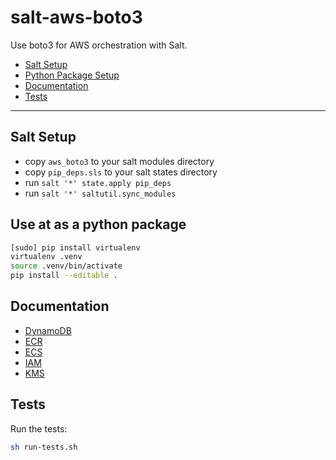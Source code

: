 # salt-aws-boto3

Use boto3 for AWS orchestration with Salt.

* [Salt Setup](#salt-setup)
* [Python Package Setup](#py-setup)
* [Documentation](#docs)
* [Tests](#tests)

---


## <a name="salt-setup"></a> Salt Setup

* copy `aws_boto3` to your salt modules directory
* copy `pip_deps.sls` to your salt states directory
* run `salt '*' state.apply pip_deps`
* run `salt '*' saltutil.sync_modules`

## <a name="py-setup"></a> Use at as a python package

```bash
[sudo] pip install virtualenv
virtualenv .venv
source .venv/bin/activate
pip install --editable .
```

## <a name="docs"></a> Documentation

* [DynamoDB](./docs/dynamodb.md)
* [ECR](./docs/ecr.md)
* [ECS](./docs/ecs.md)
* [IAM](./docs/iam.md)
* [KMS](./docs/kms.md)

## <a name="tests"></a> Tests

Run the tests:

```bash
sh run-tests.sh
```

